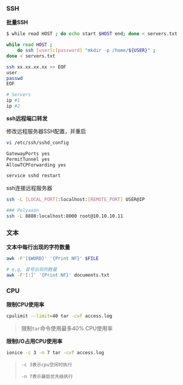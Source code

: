 ### SSH

**批量SSH**

```bash
$ while read HOST ; do echo start $HOST end; done < servers.txt 

while read HOST ; 
	do ssh [user]:[password] "mkdir -p /home/${USER}" ; 
done < servers.txt 

ssh xx.xx.xx.xx >> EOF
user
passwd
EOF

# Servers
ip #1
ip #2
```

**ssh远程端口转发**

修改远程服务器SSH配置，并重启

```bash
vi /etc/ssh/sshd_config

GatewayPorts yes
PermitTunnel yes
AllowTCPForwarding yes

service sshd restart
```

ssh连接远程服务器

```bash
ssh -L [LOCAL_PORT]:localhost:[REMOTE_PORT] USER@IP

### Polyaxon
ssh -L 8888:localhost:8000 root@10.10.10.11
```

### 文本

**文本中每行出现的字符数量**

```bash
awk -F'[$WORD]' '{Print NF}' $FILE

# e.g, 冒号出现的数量
awk -F'[:]' '{Print NF}' documents.txt
```

### CPU

**限制CPU使用率**

```bash
cpulimit --limit=40 tar -cvf access.log
```
> 限制`tar`命令使用最多40% CPU使用率

**限制I/O占用CPU使用率**

```bash
ionice -c 3 -n 7 tar -cvf access.log
```
> `-c 3表示cpu空闲时执行`
> 
> `-n 7表示最低优先级执行`
